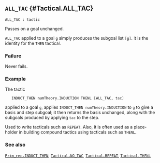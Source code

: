 ## `ALL_TAC` {#Tactical.ALL_TAC}


```
ALL_TAC : tactic
```



Passes on a goal unchanged.


`ALL_TAC` applied to a goal `g` simply produces the subgoal list `[g]`. It is
the identity for the `THEN` tactical.

### Failure

Never fails.

### Example

The tactic
    
       INDUCT_THEN numTheory.INDUCTION THENL [ALL_TAC, tac]
    
applied to a goal `g`, applies `INDUCT_THEN numTheory.INDUCTION`
to `g` to give a basis and step subgoal; it then returns the
basis unchanged, along with the subgoals produced by applying `tac` to the
step.


Used to write tacticals such as `REPEAT`. Also, it is often used
as a place-holder in building compound tactics using tacticals such as
`THENL`.

### See also

[`Prim_rec.INDUCT_THEN`](#Prim_rec.INDUCT_THEN), [`Tactical.NO_TAC`](#Tactical.NO_TAC), [`Tactical.REPEAT`](#Tactical.REPEAT), [`Tactical.THENL`](#Tactical.THENL)

